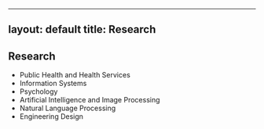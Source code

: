 
---
layout: default
title: Research
---

## Research

- Public Health and Health Services
- Information Systems
- Psychology
- Artificial Intelligence and Image Processing
- Natural Language Processing
- Engineering Design

<!-- Add more research details as needed -->